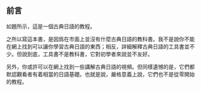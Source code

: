 ## 前言

如題所示，這是一個古典日語的教程。

之所以寫這本書，是因爲在市面上並沒有什麼古典日語的教科書。我不是說你不能在網上找到可以讓你學習古典日語的東西；相反，詳細解釋古典日語的工具書並不少。但說到底，工具書不是教科書，它對初學者來說並不友好。

另外，你或許可以在網上找到一些講解古典日語的視頻。但同樣遺憾的是，它們都默認觀看者有着相當的日語基礎。也就是說，嚴格意義上說，它們也不是從零開始的教程。

